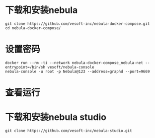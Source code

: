 # 下载和安装nebula
```
git clone https://github.com/vesoft-inc/nebula-docker-compose.git
cd nebula-docker-compose/

```

# 设置密码
```
docker run --rm -ti --network nebula-docker-compose_nebula-net --entrypoint=/bin/sh vesoft/nebula-console
nebula-console -u root -p Nebula@123 --address=graphd --port=9669
```

# 查看运行

# 下载和安装nebula studio
```
git clone https://github.com/vesoft-inc/nebula-studio.git

```